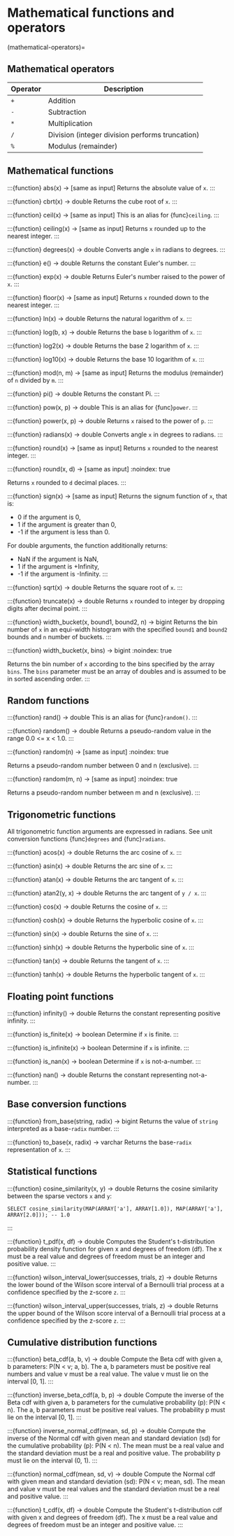 # Mathematical functions and operators

(mathematical-operators)=
## Mathematical operators

| Operator | Description                                     |
| -------- | ----------------------------------------------- |
| `+`      | Addition                                        |
| `-`      | Subtraction                                     |
| `*`      | Multiplication                                  |
| `/`      | Division (integer division performs truncation) |
| `%`      | Modulus (remainder)                             |

## Mathematical functions

:::{function} abs(x) -> [same as input]
Returns the absolute value of `x`.
:::

:::{function} cbrt(x) -> double
Returns the cube root of `x`.
:::

:::{function} ceil(x) -> [same as input]
This is an alias for {func}`ceiling`.
:::

:::{function} ceiling(x) -> [same as input]
Returns `x` rounded up to the nearest integer.
:::

:::{function} degrees(x) -> double
Converts angle `x` in radians to degrees.
:::

:::{function} e() -> double
Returns the constant Euler's number.
:::

:::{function} exp(x) -> double
Returns Euler's number raised to the power of `x`.
:::

:::{function} floor(x) -> [same as input]
Returns `x` rounded down to the nearest integer.
:::

:::{function} ln(x) -> double
Returns the natural logarithm of `x`.
:::

:::{function} log(b, x) -> double
Returns the base `b` logarithm of `x`.
:::

:::{function} log2(x) -> double
Returns the base 2 logarithm of `x`.
:::

:::{function} log10(x) -> double
Returns the base 10 logarithm of `x`.
:::

:::{function} mod(n, m) -> [same as input]
Returns the modulus (remainder) of `n` divided by `m`.
:::

:::{function} pi() -> double
Returns the constant Pi.
:::

:::{function} pow(x, p) -> double
This is an alias for {func}`power`.
:::

:::{function} power(x, p) -> double
Returns `x` raised to the power of `p`.
:::

:::{function} radians(x) -> double
Converts angle `x` in degrees to radians.
:::

:::{function} round(x) -> [same as input]
Returns `x` rounded to the nearest integer.
:::

:::{function} round(x, d) -> [same as input]
:noindex: true

Returns `x` rounded to `d` decimal places.
:::

:::{function} sign(x) -> [same as input]
Returns the signum function of `x`, that is:

- 0 if the argument is 0,
- 1 if the argument is greater than 0,
- -1 if the argument is less than 0.

For double arguments, the function additionally returns:

- NaN if the argument is NaN,
- 1 if the argument is +Infinity,
- -1 if the argument is -Infinity.
:::

:::{function} sqrt(x) -> double
Returns the square root of `x`.
:::

:::{function} truncate(x) -> double
Returns `x` rounded to integer by dropping digits after decimal point.
:::

:::{function} width_bucket(x, bound1, bound2, n) -> bigint
Returns the bin number of `x` in an equi-width histogram with the
specified `bound1` and `bound2` bounds and `n` number of buckets.
:::

:::{function} width_bucket(x, bins) -> bigint
:noindex: true

Returns the bin number of `x` according to the bins specified by the
array `bins`. The `bins` parameter must be an array of doubles and is
assumed to be in sorted ascending order.
:::

## Random functions

:::{function} rand() -> double
This is an alias for {func}`random()`.
:::

:::{function} random() -> double
Returns a pseudo-random value in the range 0.0 \<= x \< 1.0.
:::

:::{function} random(n) -> [same as input]
:noindex: true

Returns a pseudo-random number between 0 and n (exclusive).
:::

:::{function} random(m, n) -> [same as input]
:noindex: true

Returns a pseudo-random number between m and n (exclusive).
:::

## Trigonometric functions

All trigonometric function arguments are expressed in radians.
See unit conversion functions {func}`degrees` and {func}`radians`.

:::{function} acos(x) -> double
Returns the arc cosine of `x`.
:::

:::{function} asin(x) -> double
Returns the arc sine of `x`.
:::

:::{function} atan(x) -> double
Returns the arc tangent of `x`.
:::

:::{function} atan2(y, x) -> double
Returns the arc tangent of `y / x`.
:::

:::{function} cos(x) -> double
Returns the cosine of `x`.
:::

:::{function} cosh(x) -> double
Returns the hyperbolic cosine of `x`.
:::

:::{function} sin(x) -> double
Returns the sine of `x`.
:::

:::{function} sinh(x) -> double
Returns the hyperbolic sine of `x`.
:::

:::{function} tan(x) -> double
Returns the tangent of `x`.
:::

:::{function} tanh(x) -> double
Returns the hyperbolic tangent of `x`.
:::

## Floating point functions

:::{function} infinity() -> double
Returns the constant representing positive infinity.
:::

:::{function} is_finite(x) -> boolean
Determine if `x` is finite.
:::

:::{function} is_infinite(x) -> boolean
Determine if `x` is infinite.
:::

:::{function} is_nan(x) -> boolean
Determine if `x` is not-a-number.
:::

:::{function} nan() -> double
Returns the constant representing not-a-number.
:::

## Base conversion functions

:::{function} from_base(string, radix) -> bigint
Returns the value of `string` interpreted as a base-`radix` number.
:::

:::{function} to_base(x, radix) -> varchar
Returns the base-`radix` representation of `x`.
:::

## Statistical functions

:::{function} cosine_similarity(x, y) -> double
Returns the cosine similarity between the sparse vectors `x` and `y`:

```
SELECT cosine_similarity(MAP(ARRAY['a'], ARRAY[1.0]), MAP(ARRAY['a'], ARRAY[2.0])); -- 1.0
```
:::

:::{function} t_pdf(x, df) -> double
Computes the Student's t-distribution probability density function for given x and
degrees of freedom (df). The x must be a real value and degrees of freedom must be
an integer and positive value.
:::

:::{function} wilson_interval_lower(successes, trials, z) -> double
Returns the lower bound of the Wilson score interval of a Bernoulli trial process
at a confidence specified by the z-score `z`.
:::

:::{function} wilson_interval_upper(successes, trials, z) -> double
Returns the upper bound of the Wilson score interval of a Bernoulli trial process
at a confidence specified by the z-score `z`.
:::

## Cumulative distribution functions

:::{function} beta_cdf(a, b, v) -> double
Compute the Beta cdf with given a, b parameters:  P(N \< v; a, b).
The a, b parameters must be positive real numbers and value v must be a real value.
The value v must lie on the interval \[0, 1\].
:::

:::{function} inverse_beta_cdf(a, b, p) -> double
Compute the inverse of the Beta cdf with given a, b parameters for the cumulative
probability (p): P(N \< n). The a, b parameters must be positive real values.
The probability p must lie on the interval \[0, 1\].
:::

:::{function} inverse_normal_cdf(mean, sd, p) -> double
Compute the inverse of the Normal cdf with given mean and standard
deviation (sd) for the cumulative probability (p): P(N \< n). The mean must be
a real value and the standard deviation must be a real and positive value.
The probability p must lie on the interval (0, 1).
:::

:::{function} normal_cdf(mean, sd, v) -> double
Compute the Normal cdf with given mean and standard deviation (sd):  P(N \< v; mean, sd).
The mean and value v must be real values and the standard deviation must be a real
and positive value.
:::

:::{function} t_cdf(x, df) -> double
Compute the Student's t-distribution cdf with given x and degrees of freedom (df).
The x must be a real value and degrees of freedom must be an integer and positive value.
:::
